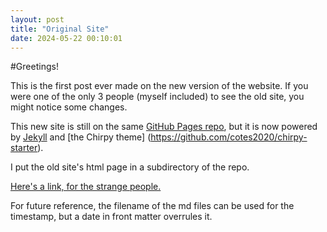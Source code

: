 ```yaml
---
layout: post
title: "Original Site"
date: 2024-05-22 00:10:01
---
```



#Greetings!

This is the first post ever made on the new version of the website.
If you were one of the only 3 people (myself included) to see the old site, you might notice some changes.

This new site is still on the same [GitHub Pages repo](https://github.com/milkydelta/milkydelta.github.io),
but it is now powered by [Jekyll](https://jekylrb.com) and [the Chirpy theme] (https://github.com/cotes2020/chirpy-starter).

I put the old site's html page in a subdirectory of the repo.

[Here's a link, for the strange people.](https://www.077340.xyz/oldpages/1295863/)


For future reference, the filename of the md files can be used for the timestamp, but a date in front matter
overrules it.
